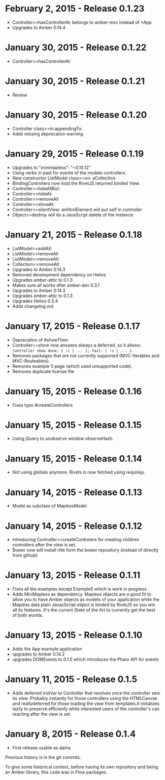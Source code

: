 February 2, 2015 - Release 0.1.23
===================================

* Controller>>hasControllerAt: belongs to amber-mvc instead of *App
* Upgrades to Amber 0.14.4


January 30, 2015 - Release 0.1.22
===================================

* Controller>>hasControllerAt:


January 30, 2015 - Release 0.1.21
===================================

* Review


January 30, 2015 - Release 0.1.20
===================================

* Controller class>>in:appendingTo:
* Adds missing deprecation warning


January 29, 2015 - Release 0.1.19
===================================

* Upgrades to "minimapless": "~0.10.12"
* Using verbs in past for events of the modals controllers.
* New constructor ListModel class>>on: aCollection.
* BindingControllers now hold the RivetJS returned binded View.
* Controller>>hideAllBut:
* Controller>>hideAt:
* Controller>>removeAll
* Controller>>showAt:
* Controller>>silentView: anHtmlElement will put self in controller 
* Object>>destroy will do a JavaScript delete of the instance


January 21, 2015 - Release 0.1.18
===================================

* ListModel>>addAll:
* ListModel>>removeAll
* ListModel>>removeAll:
* Collection>>removeAll:
* Upgrades to Amber 0.14.3
* Removed development dependency on Helios
* Upgrades amber-attic to 0.1.3
* Makes sure all works after amber-dev 0.3.1
* Upgrades to Amber 0.14.3
* Upgrades amber-attic to 0.1.3
* Upgrades Helios 0.3.4
* Adds changelog.md

January 17, 2015 - Release 0.1.17
===================================

* Deprecation of #showThen:
* Controller>>show now answers always a deferred, so it allows: `controller show done: [ :c | ... ]; fail: [ :c | ... ]`.
* Removes packages that are not currently supported (MVC-Iterables and MVC-Routeables).
* Removes example 5 page (which used unsupported code).
* Removes duplicate license file


January 15, 2015 - Release 0.1.16
===================================

* Fixes typo #createControllers

January 15, 2015 - Release 0.1.15
===================================

* Using jQuery to unobserve window observeHash.

January 15, 2015 - Release 0.1.14
===================================

* Not using globals anymore. Rivets is now fetched using requirejs.

January 14, 2015 - Release 0.1.13
===================================

* Model as subclass of MaplessModel

January 14, 2015 - Release 0.1.12
===================================

* Introducing Controller>>createControlers for creating children controllers after the view is set.
* Bower now will install rlite form the bower repository (instead of directly from github)

January 13, 2015 - Release 0.1.11
===================================

* Fixes all the examples except Example5 which is work in progress.
* Adds MiniMapless as dependency. Mapless objects are a good fit to allow you to have Amber objects as models of your application while the Mapless data plain JavasScript object is binded by RivetJS so you win all its features. It's the current State of the Art to currently get the best of both worlds.

January 13, 2015 - Release 0.1.10
===================================

* Adds the App example application
* upgrades to Amber 0.14.2
* upgrades DOMEvents to 0.1.5 which introduces the Pharo API for events


January 11, 2015 - Release 0.1.5
===================================

* Adds deferred instVar to Controller that resolves once the controller sets its view. Probably instantly for those controllers using the HTMLCanvas and reallydeferred for those loading the view from templates.It initializes lazily to preserve efficienfy while interested users of the controller's can reacting after the view is set.

January 8, 2015 - Release 0.1.4
===================================

* First release usable as alpha.

Previous history is in the git commits.

To give some historical context, before having its own repository and being an Amber library, this code was in Flow packages.